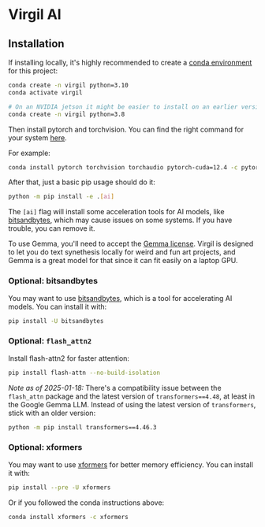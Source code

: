 # Virgil AI

## Installation

If installing locally, it's highly recommended to create a [conda environment](https://docs.conda.io/projects/conda/en/latest/user-guide/tasks/manage-environments.html) for this project:

```bash
conda create -n virgil python=3.10
conda activate virgil

# On an NVIDIA jetson it might be easier to install on an earlier version of python
conda create -n virgil python=3.8
```

Then install pytorch and torchvision. You can find the right command for your system [here](https://pytorch.org/get-started/locally/).

For example:

```bash
conda install pytorch torchvision torchaudio pytorch-cuda=12.4 -c pytorch -c nvidia
```

After that, just a basic pip usage should do it:

```bash
python -m pip install -e .[ai]
```

The `[ai]` flag will install some acceleration tools for AI models, like [bitsandbytes](https://github.com/bitsandbytes-foundation/bitsandbytes), which may cause issues on some systems. If you have trouble, you can remove it.

To use Gemma, you'll need to accept the [Gemma license](https://huggingface.co/google/gemma-2b). Virgil is designed to let you do text synethesis locally for weird and fun art projects, and Gemma is a great model for that since it can fit easily on a laptop GPU.

### Optional: bitsandbytes

You may want to use [bitsandbytes](https://github.com/bitsandbytes-foundation/bitsandbytes), which is a tool for accelerating AI models. You can install it with:

```bash
pip install -U bitsandbytes
```

### Optional: `flash_attn2`

Install flash-attn2 for faster attention:

```bash
pip install flash-attn --no-build-isolation
```

*Note as of 2025-01-18:* There's a compatibility issue between the `flash_attn` package and the latest version of `transformers==4.48`, at least in the Google Gemma LLM. Instead of using the latest version of `transformers`, stick with an older version:
```bash
python -m pip install transformers==4.46.3
```

### Optional: xformers

You may want to use [xformers](https://github.com/facebookresearch/xformers) for better memory efficiency. You can install it with:

```bash
pip install --pre -U xformers
```

Or if you followed the conda instructions above:

```bash
conda install xformers -c xformers
```
